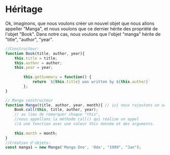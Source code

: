 # Héritage

Ok, imaginons, que nous voulons créer un nouvel objet que nous allons appeller "Manga", et nous voulons que ce dernier hérite des propriété de l'objet "Book".
Dans notre cas, nous voulons que l'objet "manga" hérite de "title", "author", "year".
````javascript
//Constructeur:
function Book(title, author, year){
    this.title = title;
    this.author = author;
    this.year = year;
		
		this.getSummary = function() {
			return `${this.title} was written by ${this.author}`
		};
}

// Manga constructeur
function Manga(title, author, year, month){ // ici nous rajoutons un argument "month"
	Book.call(this, title, author, year);
	// au lieu de remarquer chaque "this", 
	//nous appellons la méthode call() qui réalise un appel 
	//à une fonction avec une valeur this donnée et des arguments.
	
	this.month = month;
}
//Création d'objets:
const manga1 = new Manga('Manga One', 'Oda', "1999", "Jan");
````


